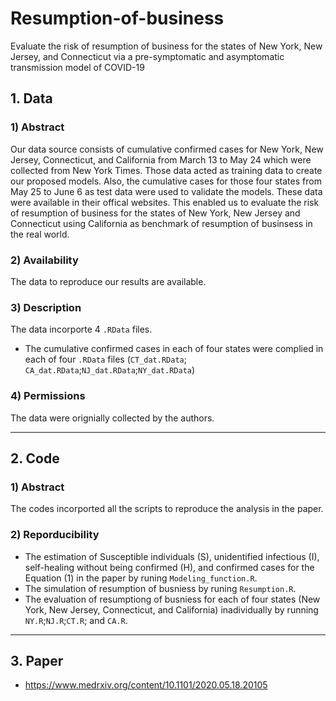 # Resumption-of-business
Evaluate the risk of resumption of business for the states of New York, New Jersey, and Connecticut via a pre-symptomatic and asymptomatic transmission model of COVID-19

## 1. Data 
### 1) Abstract
Our data source consists of cumulative confirmed cases for New York, New Jersey, Connecticut, and California from March 13 to May 24 which were collected from New York Times. Those data acted as training data to create our proposed models. Also, the cumulative cases for those four states from May 25 to June 6 as test data were used to validate the models. These data were available in their offical websites. This enabled us to evaluate the risk of resumption of business for the states of New York, New Jersey and Connecticut using California as benchmark of resumption of businsess in the real world. 

### 2) Availability
The data to reproduce our results are available.

### 3) Description
The data incorporte 4 `.RData` files.
- The cumulative confirmed cases in each of four states were complied in each of four `.RData` files (`CT_dat.RData`; `CA_dat.RData`;`NJ_dat.RData`;`NY_dat.RData`)

### 4) Permissions
The data were orignially collected by the authors.

----
## 2. Code
### 1) Abstract
The codes incorported all the scripts to reproduce the analysis in the paper. 

### 2) Reporducibility
- The estimation of Susceptible individuals (S), unidentified infectious (I), self-healing without being confirmed (H), and confirmed cases for the Equation (1) in the paper by runing `Modeling_function.R`.
- The simulation of resumption of busniess by runing `Resumption.R`.
- The evaluation of resumptiong of busniess for each of four states (New York, New Jersey, Connecticut, and California) inadividually by running `NY.R`;`NJ.R`;`CT.R`; and `CA.R`.

----
## 3. Paper

- https://www.medrxiv.org/content/10.1101/2020.05.18.20105
